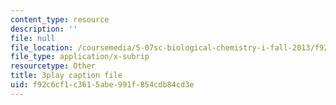 ```yaml
---
content_type: resource
description: ''
file: null
file_location: /coursemedia/5-07sc-biological-chemistry-i-fall-2013/f92c6cf1c3615abe991f854cdb84cd3e_ojvz7pVVZ-o.vtt
file_type: application/x-subrip
resourcetype: Other
title: 3play caption file
uid: f92c6cf1-c361-5abe-991f-854cdb84cd3e
---
```

